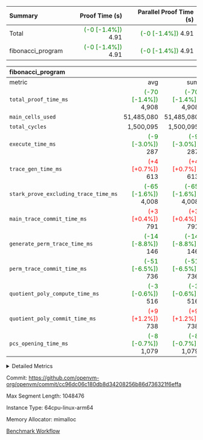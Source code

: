 | Summary | Proof Time (s) | Parallel Proof Time (s) |
|:---|---:|---:|
| Total | <span style='color: green'>(-0 [-1.4%])</span> 4.91 | <span style='color: green'>(-0 [-1.4%])</span> 4.91 |
| fibonacci_program | <span style='color: green'>(-0 [-1.4%])</span> 4.91 | <span style='color: green'>(-0 [-1.4%])</span> 4.91 |


| fibonacci_program |||||
|:---|---:|---:|---:|---:|
|metric|avg|sum|max|min|
| `total_proof_time_ms ` | <span style='color: green'>(-70 [-1.4%])</span> 4,908 | <span style='color: green'>(-70 [-1.4%])</span> 4,908 | <span style='color: green'>(-70 [-1.4%])</span> 4,908 | <span style='color: green'>(-70 [-1.4%])</span> 4,908 |
| `main_cells_used     ` |  51,485,080 |  51,485,080 |  51,485,080 |  51,485,080 |
| `total_cycles        ` |  1,500,095 |  1,500,095 |  1,500,095 |  1,500,095 |
| `execute_time_ms     ` | <span style='color: green'>(-9 [-3.0%])</span> 287 | <span style='color: green'>(-9 [-3.0%])</span> 287 | <span style='color: green'>(-9 [-3.0%])</span> 287 | <span style='color: green'>(-9 [-3.0%])</span> 287 |
| `trace_gen_time_ms   ` | <span style='color: red'>(+4 [+0.7%])</span> 613 | <span style='color: red'>(+4 [+0.7%])</span> 613 | <span style='color: red'>(+4 [+0.7%])</span> 613 | <span style='color: red'>(+4 [+0.7%])</span> 613 |
| `stark_prove_excluding_trace_time_ms` | <span style='color: green'>(-65 [-1.6%])</span> 4,008 | <span style='color: green'>(-65 [-1.6%])</span> 4,008 | <span style='color: green'>(-65 [-1.6%])</span> 4,008 | <span style='color: green'>(-65 [-1.6%])</span> 4,008 |
| `main_trace_commit_time_ms` | <span style='color: red'>(+3 [+0.4%])</span> 791 | <span style='color: red'>(+3 [+0.4%])</span> 791 | <span style='color: red'>(+3 [+0.4%])</span> 791 | <span style='color: red'>(+3 [+0.4%])</span> 791 |
| `generate_perm_trace_time_ms` | <span style='color: green'>(-14 [-8.8%])</span> 146 | <span style='color: green'>(-14 [-8.8%])</span> 146 | <span style='color: green'>(-14 [-8.8%])</span> 146 | <span style='color: green'>(-14 [-8.8%])</span> 146 |
| `perm_trace_commit_time_ms` | <span style='color: green'>(-51 [-6.5%])</span> 736 | <span style='color: green'>(-51 [-6.5%])</span> 736 | <span style='color: green'>(-51 [-6.5%])</span> 736 | <span style='color: green'>(-51 [-6.5%])</span> 736 |
| `quotient_poly_compute_time_ms` | <span style='color: green'>(-3 [-0.6%])</span> 516 | <span style='color: green'>(-3 [-0.6%])</span> 516 | <span style='color: green'>(-3 [-0.6%])</span> 516 | <span style='color: green'>(-3 [-0.6%])</span> 516 |
| `quotient_poly_commit_time_ms` | <span style='color: red'>(+9 [+1.2%])</span> 738 | <span style='color: red'>(+9 [+1.2%])</span> 738 | <span style='color: red'>(+9 [+1.2%])</span> 738 | <span style='color: red'>(+9 [+1.2%])</span> 738 |
| `pcs_opening_time_ms ` | <span style='color: green'>(-8 [-0.7%])</span> 1,079 | <span style='color: green'>(-8 [-0.7%])</span> 1,079 | <span style='color: green'>(-8 [-0.7%])</span> 1,079 | <span style='color: green'>(-8 [-0.7%])</span> 1,079 |



<details>
<summary>Detailed Metrics</summary>

| group | num_segments | keygen_time_ms | commit_exe_time_ms |
| --- | --- | --- | --- |
| fibonacci_program | 1 | 396 | 6 | 

| group | air_name | quotient_deg | interactions | constraints |
| --- | --- | --- | --- | --- |
| fibonacci_program | AccessAdapterAir<16> | 4 | 5 | 11 | 
| fibonacci_program | AccessAdapterAir<2> | 4 | 5 | 11 | 
| fibonacci_program | AccessAdapterAir<32> | 4 | 5 | 11 | 
| fibonacci_program | AccessAdapterAir<4> | 4 | 5 | 11 | 
| fibonacci_program | AccessAdapterAir<64> | 4 | 5 | 11 | 
| fibonacci_program | AccessAdapterAir<8> | 4 | 5 | 11 | 
| fibonacci_program | BitwiseOperationLookupAir<8> | 2 | 2 | 4 | 
| fibonacci_program | MemoryMerkleAir<8> | 4 | 4 | 38 | 
| fibonacci_program | PersistentBoundaryAir<8> | 4 | 3 | 5 | 
| fibonacci_program | PhantomAir | 4 | 3 | 4 | 
| fibonacci_program | Poseidon2PeripheryAir<BabyBearParameters>, 1> | 2 | 1 | 286 | 
| fibonacci_program | ProgramAir | 1 | 1 | 4 | 
| fibonacci_program | RangeTupleCheckerAir<2> | 1 | 1 | 4 | 
| fibonacci_program | Rv32HintStoreAir | 4 | 19 | 21 | 
| fibonacci_program | VariableRangeCheckerAir | 1 | 1 | 4 | 
| fibonacci_program | VmAirWrapper<Rv32BaseAluAdapterAir, BaseAluCoreAir<4, 8> | 4 | 19 | 30 | 
| fibonacci_program | VmAirWrapper<Rv32BaseAluAdapterAir, LessThanCoreAir<4, 8> | 4 | 17 | 35 | 
| fibonacci_program | VmAirWrapper<Rv32BaseAluAdapterAir, ShiftCoreAir<4, 8> | 4 | 23 | 84 | 
| fibonacci_program | VmAirWrapper<Rv32BranchAdapterAir, BranchEqualCoreAir<4> | 4 | 11 | 17 | 
| fibonacci_program | VmAirWrapper<Rv32BranchAdapterAir, BranchLessThanCoreAir<4, 8> | 4 | 13 | 32 | 
| fibonacci_program | VmAirWrapper<Rv32CondRdWriteAdapterAir, Rv32JalLuiCoreAir> | 4 | 10 | 15 | 
| fibonacci_program | VmAirWrapper<Rv32JalrAdapterAir, Rv32JalrCoreAir> | 4 | 16 | 16 | 
| fibonacci_program | VmAirWrapper<Rv32LoadStoreAdapterAir, LoadSignExtendCoreAir<4, 8> | 4 | 18 | 21 | 
| fibonacci_program | VmAirWrapper<Rv32LoadStoreAdapterAir, LoadStoreCoreAir<4> | 4 | 17 | 27 | 
| fibonacci_program | VmAirWrapper<Rv32MultAdapterAir, DivRemCoreAir<4, 8> | 4 | 25 | 72 | 
| fibonacci_program | VmAirWrapper<Rv32MultAdapterAir, MulHCoreAir<4, 8> | 4 | 24 | 23 | 
| fibonacci_program | VmAirWrapper<Rv32MultAdapterAir, MultiplicationCoreAir<4, 8> | 4 | 19 | 13 | 
| fibonacci_program | VmAirWrapper<Rv32RdWriteAdapterAir, Rv32AuipcCoreAir> | 4 | 11 | 12 | 
| fibonacci_program | VmConnectorAir | 4 | 3 | 8 | 

| group | air_name | segment | rows | prep_cols | perm_cols | main_cols | cells |
| --- | --- | --- | --- | --- | --- | --- | --- |
| fibonacci_program | AccessAdapterAir<8> | 0 | 32 |  | 12 | 17 | 928 | 
| fibonacci_program | BitwiseOperationLookupAir<8> | 0 | 65,536 | 3 | 8 | 2 | 655,360 | 
| fibonacci_program | MemoryMerkleAir<8> | 0 | 256 |  | 12 | 32 | 11,264 | 
| fibonacci_program | PersistentBoundaryAir<8> | 0 | 32 |  | 8 | 20 | 896 | 
| fibonacci_program | PhantomAir | 0 | 2 |  | 8 | 6 | 28 | 
| fibonacci_program | Poseidon2PeripheryAir<BabyBearParameters>, 1> | 0 | 256 |  | 8 | 300 | 78,848 | 
| fibonacci_program | ProgramAir | 0 | 4,096 |  | 8 | 10 | 73,728 | 
| fibonacci_program | RangeTupleCheckerAir<2> | 0 | 524,288 | 2 | 8 | 1 | 4,718,592 | 
| fibonacci_program | Rv32HintStoreAir | 0 | 4 |  | 24 | 32 | 224 | 
| fibonacci_program | VariableRangeCheckerAir | 0 | 262,144 | 2 | 8 | 1 | 2,359,296 | 
| fibonacci_program | VmAirWrapper<Rv32BaseAluAdapterAir, BaseAluCoreAir<4, 8> | 0 | 1,048,576 |  | 28 | 36 | 67,108,864 | 
| fibonacci_program | VmAirWrapper<Rv32BaseAluAdapterAir, LessThanCoreAir<4, 8> | 0 | 524,288 |  | 24 | 37 | 31,981,568 | 
| fibonacci_program | VmAirWrapper<Rv32BranchAdapterAir, BranchEqualCoreAir<4> | 0 | 262,144 |  | 16 | 26 | 11,010,048 | 
| fibonacci_program | VmAirWrapper<Rv32BranchAdapterAir, BranchLessThanCoreAir<4, 8> | 0 | 4 |  | 20 | 32 | 208 | 
| fibonacci_program | VmAirWrapper<Rv32CondRdWriteAdapterAir, Rv32JalLuiCoreAir> | 0 | 131,072 |  | 16 | 18 | 4,456,448 | 
| fibonacci_program | VmAirWrapper<Rv32JalrAdapterAir, Rv32JalrCoreAir> | 0 | 16 |  | 20 | 28 | 768 | 
| fibonacci_program | VmAirWrapper<Rv32LoadStoreAdapterAir, LoadStoreCoreAir<4> | 0 | 16 |  | 28 | 40 | 1,088 | 
| fibonacci_program | VmAirWrapper<Rv32RdWriteAdapterAir, Rv32AuipcCoreAir> | 0 | 8 |  | 16 | 21 | 296 | 
| fibonacci_program | VmConnectorAir | 0 | 2 | 1 | 8 | 4 | 24 | 

| group | segment | trace_gen_time_ms | total_proof_time_ms | total_cycles | total_cells | stark_prove_excluding_trace_time_ms | quotient_poly_compute_time_ms | quotient_poly_commit_time_ms | perm_trace_commit_time_ms | pcs_opening_time_ms | main_trace_commit_time_ms | main_cells_used | generate_perm_trace_time_ms | execute_time_ms |
| --- | --- | --- | --- | --- | --- | --- | --- | --- | --- | --- | --- | --- | --- | --- |
| fibonacci_program | 0 | 613 | 4,908 | 1,500,095 | 122,458,476 | 4,008 | 516 | 738 | 736 | 1,079 | 791 | 51,485,080 | 146 | 287 | 

</details>


Commit: https://github.com/openvm-org/openvm/commit/cc96dc06c180db8d34208256b86d736321f6effa

Max Segment Length: 1048476

Instance Type: 64cpu-linux-arm64

Memory Allocator: mimalloc

[Benchmark Workflow](https://github.com/openvm-org/openvm/actions/runs/13221041647)
